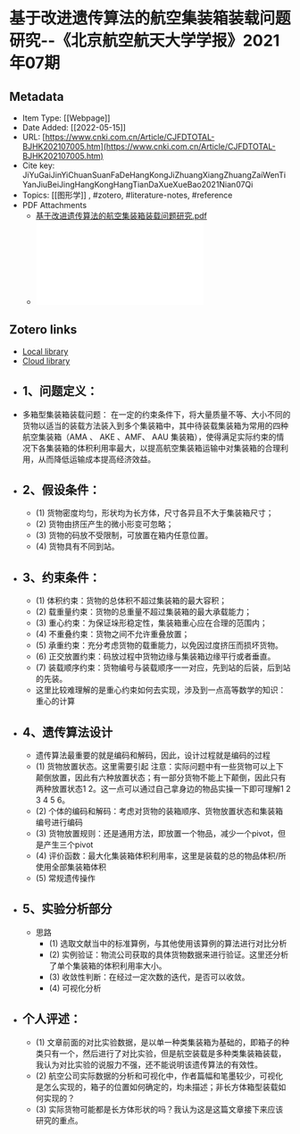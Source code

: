 # 基于改进遗传算法的航空集装箱装载问题研究--《北京航空航天大学学报》2021年07期
## Metadata

* Item Type: [[Webpage]]
* Date Added: [[2022-05-15]]
* URL: [https://www.cnki.com.cn/Article/CJFDTOTAL-BJHK202107005.htm](https://www.cnki.com.cn/Article/CJFDTOTAL-BJHK202107005.htm)
* Cite key: JiYuGaiJinYiChuanSuanFaDeHangKongJiZhuangXiangZhuangZaiWenTiYanJiuBeiJingHangKongHangTianDaXueXueBao2021Nian07Qi
* Topics: [[图形学]]
, #zotero, #literature-notes, #reference
* PDF Attachments
	- [基于改进遗传算法的航空集装箱装载问题研究.pdf](zotero://open-pdf/library/items/LKR5TMD4)
	- ![基于改进遗传算法的航空集装箱装载问题研究.pdf](../assets/基于改进遗传算法的航空集装箱装载问题研究_1652749853032_0.pdf)
##  Zotero links
* [Local library](zotero://select/items/1_BSU4689D)
* [Cloud library](http://zotero.org/users/8989203/items/BSU4689D)
- ## 1、问题定义：
- 多箱型集装箱装载问题：
  在一定的约束条件下，将大量质量不等、大小不同的货物以适当的装载方法装入到多个集装箱中，其中待装载集装箱为常用的四种航空集装箱（AMA 、 AKE 、AMF、 AAU 集装箱），使得满足实际约束的情况下各集装箱的体积利用率最大，以提高航空集装箱运输中对集装箱的合理利用，从而降低运输成本提高经济效益。
- ## 2、假设条件：
	- (1) 货物密度均匀，形状均为长方体，尺寸各异且不大于集装箱尺寸；
	- (2) 货物由挤压产生的微小形变可忽略；
	- (3) 货物的码放不受限制，可放置在箱内任意位置。
	- (4) 货物具有不同到站。
- ## 3、约束条件：
	- (1) 体积约束：货物的总体积不超过集装箱的最大容积；
	- (2) 载重量约束：货物的总重量不超过集装箱的最大承载能力；
	- (3) 重心约束：为保证垛形稳定性，集装箱重心应在合理的范围内；
	- (4) 不重叠约束：货物之间不允许重叠放置；
	- (5) 承重约束：充分考虑货物的载重能力，以免因过度挤压而损坏货物。
	- (6) 正交放置约束：码放过程中货物边缘与集装箱边缘平行或者垂直。
	- (7) 装载顺序约束：货物编号与装载顺序一一对应，先到站的后装，后到站的先装。
	- 这里比较难理解的是重心约束如何去实现，涉及到一点高等数学的知识：重心的计算
- ## 4、遗传算法设计
	- 遗传算法最重要的就是编码和解码，因此，设计过程就是编码的过程
	- (1) 货物放置状态。这里需要引起 注意：实际问题中有一些货物可以上下颠倒放置，因此有六种放置状态；有一部分货物不能上下颠倒，因此只有两种放置状态1 2。这一点可以通过自己拿身边的物品实操一下即可理解1 2 3 4 5 6。
	- (2) 个体的编码和解码：考虑对货物的装箱顺序、货物放置状态和集装箱编号进行编码
	- (3) 货物放置规则：还是通用方法，即放置一个物品，减少一个pivot，但是产生三个pivot
	- (4) 评价函数：最大化集装箱体积利用率，这里是装载的总的物品体积/所使用全部集装箱体积
	- (5) 常规遗传操作
- ## 5、实验分析部分
	- 思路
		- (1) 选取文献当中的标准算例，与其他使用该算例的算法进行对比分析
		- (2) 实例验证：物流公司获取的具体货物数据来进行验证。这里还分析了单个集装箱的体积利用率大小。
		- (3) 收敛性判断：在经过一定次数的迭代，是否可以收敛。
		- (4) 可视化分析
- ## 个人评述：
	- (1) 文章前面的对比实验数据，是以单一种类集装箱为基础的，即箱子的种类只有一个，然后进行了对比实验，但是航空装载是多种类集装箱装载，我认为对比实验的说服力不强，还不能说明该遗传算法的有效性。
	- (2) 航空公司实际数据的分析和可视化中，作者篇幅和笔墨较少，可视化是怎么实现的，箱子的位置如何确定的，均未描述；非长方体箱型装载如何实现的？
	- (3) 实际货物可能都是长方体形状的吗？我认为这是这篇文章接下来应该研究的重点。